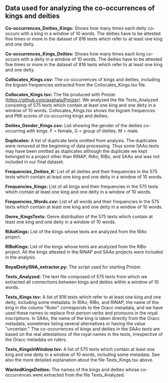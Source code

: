 ## Data used for analyzing the co-occurrences of kings and deities

<b>Co-occurrences_Deities_Kings:</b> Shows how many times each deity co-occurs with a king in a window of 10 words. The deities have to be attested five times or more in the dataset of 816 texts which refer to at least one king and one deity.

<b>Co-occurrences_Kings_Deities:</b> Shows how many times each king co-occurs with a deity in a window of 10 words. The deities have to be attested five times or more in the dataset of 816 texts which refer to at least one king and one deity.

<b>Collocates_Kings.csv:</b> The co-occurrences of kings and deities, including the bigram frequencies extracted from the Collocates_Kings.tsv file.

<b>Collocates_Kings.tsv:</b> The file produced with Pmizer (https://github.com/asahala/Pmizer). We analyzed the file Texts_Analyzed consisting of 575 texts which contain at least one king and one deity in a window of 10 words. Collocates_Kings.tsv shows the bigram frequences and PMI scores of co-occurring kings and deities.

<b>Deities_Gender_Kings.csv:</b> List showing the gender of the deities co-occurring with kings. F = female, G = group of deities, M = male.

<b>Duplicates:</b> A list of duplicate texts omitted from analysis. The duplicates were removed at the beginning of data processing. Thus some SAAo texts may have been omitted as duplicates although the duplicate we kept belonged to a project other than RINAP, RIAo, RIBo, and SAAo and was not included in our final dataset.

<b>Frequencies_Deities_K:</b> List of all deities and their frequencies in the 575 texts which contain at least one king and one deity in a window of 10 words.

<b>Frequencies_Kings:</b> List of all kings and their frequencies in the 575 texts which contain at least one king and one deity in a window of 10 words.

<b>Frequencies_Words.csv:</b> List of all words and their frequencies in the 575 texts which contain at least one king and one deity in a window of 10 words.

<b>Genre_KingsTexts:</b> Genre distribution of the 575 texts which contain at least one king and one deity in a window of 10 words.

<b>RIAoKings:</b> List of the kings whose texts are analyzed from the RIAo project.

<b>RIBoKings:</b> List of the kings whose texts are analyzed from the RIBo project. All the kings attested in the RINAP and SAAo projects were included in the analysis.

<b>RoyalDeitySNA_extractor.py:</b> The script used for starting Pmizer.

<b>Texts_Analyzed:</b> The text file composed of 575 texts from which we extracted all connections between kings and deities within a window of 10 words.

<b>Texts_Kings.tsv:</b> A list of 816 texts which refer to at least one king and one deity, including some metadata. In RIAo, RIBo, and RINAP, the name of the king in the column "Ruler" corresponds to the Oracc metadata, and we have used these names to replace first-person verbs and pronouns in the royal inscriptions. In SAAo, the name of the king is taken directly from the Oracc metadata, sometimes listing several alternatives or having the value "uncertain." The co-occurrences of kings and deities in the SAAo texts are based on the real attestations of the royal names in the texts, irrespective of the Oracc metadata on rulers.

<b>Texts_KingsInWindow.tsv:</b> A list of 575 texts which contain at least one king and one deity in a window of 10 words, including some metadata. See also the more detailed explanation about the file Texts_Kings.tsv above.

<b>WantedKingsDeities:</b> The names of the kings and deities whose co-occurrences were extracted from the file Texts_Analyzed.
